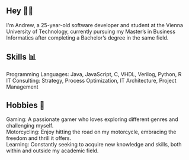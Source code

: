 ## Hey 👋🏼

I'm Andrew, a 25-year-old software developer and student at the Vienna University of Technology, currently pursuing my Master’s in Business Informatics after completing a Bachelor’s degree in the same field.

## Skills 📊

Programming Languages: Java, JavaScript, C, VHDL, Verilog, Python, R  
IT Consulting: Strategy, Process Optimization, IT Architecture, Project Management

## Hobbies 🎯

Gaming: A passionate gamer who loves exploring different genres and challenging myself.  
Motorcycling: Enjoy hitting the road on my motorcycle, embracing the freedom and thrill it offers.  
Learning: Constantly seeking to acquire new knowledge and skills, both within and outside my academic field.
